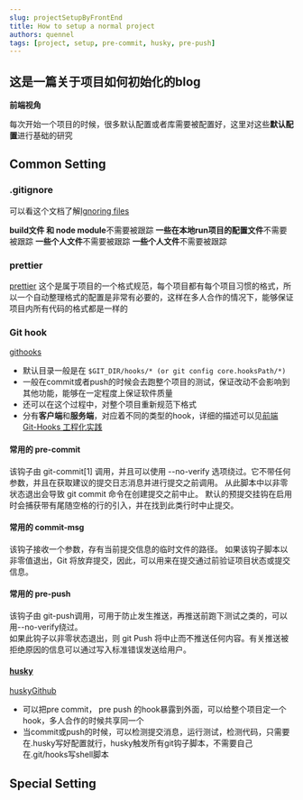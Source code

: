 ```yaml
---
slug: projectSetupByFrontEnd 
title: How to setup a normal project
authors: quennel
tags: [project, setup, pre-commit, husky, pre-push]
---
```


## 这是一篇关于项目如何初始化的blog
**前端视角**   

每次开始一个项目的时候，很多默认配置或者库需要被配置好，这里对这些**默认配置**进行基础的研究

## Common Setting
### .gitignore
可以看这个文档了解[Ignoring files](https://docs.github.com/en/get-started/getting-started-with-git/ignoring-files)

**build文件 和 node module**不需要被跟踪
**一些在本地run项目的配置文件**不需要被跟踪
**一些个人文件**不需要被跟踪
**一些个人文件**不需要被跟踪

### prettier
[prettier](https://prettier.io/)
这个是属于项目的一个格式规范，每个项目都有每个项目习惯的格式，所以一个自动整理格式的配置是非常有必要的，这样在多人合作的情况下，能够保证项目内所有代码的格式都是一样的

### Git hook
[githooks](https://git-scm.com/docs/githooks)
- 默认目录一般是在 `$GIT_DIR/hooks/* (or git config core.hooksPath/*)` 
- 一般在commit或者push的时候会去跑整个项目的测试，保证改动不会影响到其他功能，能够在一定程度上保证软件质量
- 还可以在这个过程中，对整个项目重新规范下格式
- 分有**客户端**和**服务端**，对应着不同的类型的hook，详细的描述可以见[前端 Git-Hooks 工程化实践 ](https://www.cnblogs.com/dtux/p/16419271.html)
#### 常用的 **pre-commit**
该钩子由 git-commit[1] 调用，并且可以使用 --no-verify 选项绕过。它不带任何参数，并且在获取建议的提交日志消息并进行提交之前调用。
从此脚本中以非零状态退出会导致 git commit 命令在创建提交之前中止。
默认的预提交挂钩在启用时会捕获带有尾随空格的行的引入，并在找到此类行时中止提交。
#### 常用的 **commit-msg**
该钩子接收一个参数，存有当前提交信息的临时文件的路径。 如果该钩子脚本以非零值退出，Git 将放弃提交，因此，可以用来在提交通过前验证项目状态或提交信息。
#### 常用的 **pre-push**
该钩子由 git-push调用，可用于防止发生推送，再推送前跑下测试之类的，可以用--no-verify绕过。  
如果此钩子以非零状态退出，则 git Push 将中止而不推送任何内容。有关推送被拒绝原因的信息可以通过写入标准错误发送给用户。
#### [husky](https://typicode.github.io/husky/)
[huskyGithub](https://github.com/typicode/husky)  
- 可以把pre commit， pre push 的hook暴露到外面，可以给整个项目定一个hook，多人合作的时候共享同一个
- 当commit或push的时候，可以检测提交消息，运行测试，检测代码，只需要在.husky写好配置就行，husky触发所有git钩子脚本，不需要自己在.git/hooks写shell脚本


## Special Setting